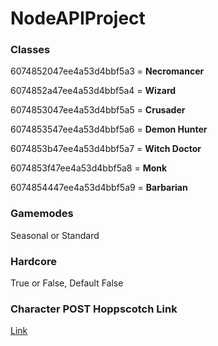 # NodeAPIProject
### Classes
6074852047ee4a53d4bbf5a3 = **Necromancer**

6074852a47ee4a53d4bbf5a4 = **Wizard**

6074853047ee4a53d4bbf5a5 = **Crusader**

6074853547ee4a53d4bbf5a6 = **Demon Hunter**

6074853b47ee4a53d4bbf5a7 = **Witch Doctor**

6074853f47ee4a53d4bbf5a8 = **Monk**

6074854447ee4a53d4bbf5a9 = **Barbarian**

### Gamemodes
Seasonal or Standard

### Hardcore
True or False, Default False

### Character POST Hoppscotch Link
[Link](https://hoppscotch.io/?method=POST&url=http://localhost:4000&path=/characters&contentType=application/json&bodyParams=%5B%7B%22key%22:%22name%22,%22value%22:%22%22,%22active%22:true%7D,%7B%22key%22:%22classType%22,%22value%22:%22%22,%22active%22:true%7D,%7B%22key%22:%22gamemode%22,%22value%22:%22Seasonal%22,%22active%22:true%7D,%7B%22key%22:%22secret_token%22,%22value%22:%22eyJhbGciOiJIUzI1NiIsInR5cCI6IkpXVCJ9.eyJ1c2VyIjp7Il9pZCI6IjYwNzRiNzA2OGE2MzJmNDgwNGYwNjRiYyIsImVtYWlsIjoidGVzdEB0ZXN0LmNvbSJ9LCJpYXQiOjE2MTgyNjE3NzV9.sABGFjE76LH9j5U4ojKlDUfBBADM6ozrDpHsiEOMaXI%22,%22active%22:true%7D,%7B%22key%22:%22hardcore%22,%22value%22:%22false%22,%22active%22:true%7D%5D)

